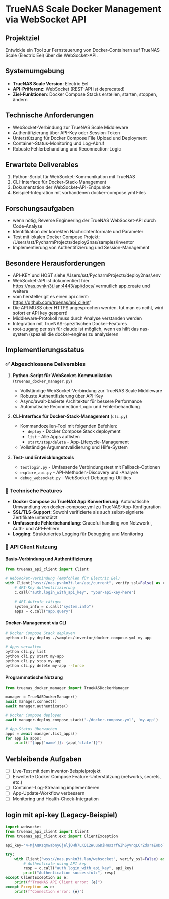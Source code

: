 # TrueNAS Scale Docker Management via WebSocket API

## Projektziel
Entwickle ein Tool zur Fernsteuerung von Docker-Containern auf TrueNAS Scale (Electric Eel) über die WebSocket-API.

## Systemumgebung
- **TrueNAS Scale Version**: Electric Eel
- **API-Präferenz**: WebSocket (REST-API ist deprecated)
- **Ziel-Funktionen**: Docker Compose Stacks erstellen, starten, stoppen, ändern

## Technische Anforderungen
- WebSocket-Verbindung zur TrueNAS Scale Middleware
- Authentifizierung über API-Key oder Session-Token
- Unterstützung für Docker Compose File Upload und Deployment
- Container-Status-Monitoring und Log-Abruf
- Robuste Fehlerbehandlung und Reconnection-Logic

## Erwartete Deliverables
1. Python-Script für WebSocket-Kommunikation mit TrueNAS
2. CLI-Interface für Docker-Stack-Management
3. Dokumentation der WebSocket-API-Endpunkte
4. Beispiel-Integration mit vorhandenen docker-compose.yml Files

## Forschungsaufgaben
- wenn nötig, Reverse Engineering der TrueNAS WebSocket-API durch Code-Analyse
- Identifikation der korrekten Nachrichtenformate und Parameter
- Test mit lokalen Docker Compose Projekt: /Users/sst/PycharmProjects/deploy2nas/samples/inventor
- Implementierung von Authentifizierung und Session-Management

## Besondere Herausforderungen
- API-KEY und HOST siehe /Users/sst/PycharmProjects/deploy2nas/.env
- WebSocket-API ist dokumentiert hier https://nas.pvnkn3t.lan:4443/api/docs/ vermutlich app.create und weitere
- vom hersteller git es einen api client: https://github.com/truenas/api_client'
- Die API MUSS über HTTPS angesprochen werden. tut man es nciht, wird sofort er API key gesperrt!
- Middleware-Protokoll muss durch Analyse verstanden werden
- Integration mit TrueNAS-spezifischen Docker-Features
- root-zugang per ssh für claude ist möglich, wenn es hilft das nas-system (speziell die docker-engine) zu analysieren

## Implementierungsstatus

### ✅ Abgeschlossene Deliverables

1. **Python-Script für WebSocket-Kommunikation** (`truenas_docker_manager.py`)
   - Vollständige WebSocket-Verbindung zur TrueNAS Scale Middleware
   - Robuste Authentifizierung über API-Key
   - Async/await-basierte Architektur für bessere Performance
   - Automatische Reconnection-Logic und Fehlerbehandlung

2. **CLI-Interface für Docker-Stack-Management** (`cli.py`)
   - Kommandozeilen-Tool mit folgenden Befehlen:
     - `deploy` - Docker Compose Stack deployment
     - `list` - Alle Apps auflisten
     - `start/stop/delete` - App-Lifecycle-Management
   - Vollständige Argumentvalidierung und Hilfe-System

3. **Test- und Entwicklungstools**
   - `testlogin.py` - Umfassende Verbindungstest mit Fallback-Optionen
   - `explore_api.py` - API-Methoden-Discovery und -Analyse
   - `debug_websocket.py` - WebSocket-Debugging-Utilities

### 🔧 Technische Features

- **Docker Compose zu TrueNAS App Konvertierung**: Automatische Umwandlung von docker-compose.yml zu TrueNAS-App-Konfiguration
- **SSL/TLS-Support**: Sowohl verifizierte als auch selbst-signierte Zertifikate unterstützt
- **Umfassende Fehlerbehandlung**: Graceful handling von Netzwerk-, Auth- und API-Fehlern
- **Logging**: Strukturiertes Logging für Debugging und Monitoring

### 📖 API Client Nutzung

#### Basis-Verbindung und Authentifizierung
```python
from truenas_api_client import Client

# WebSocket-Verbindung (empfohlen für Electric Eel)
with Client("wss://nas.pvnkn3t.lan/api/current", verify_ssl=False) as c:
    # API-Key Authentifizierung
    c.call("auth.login_with_api_key", "your-api-key-here")
    
    # API-Aufrufe tätigen
    system_info = c.call("system.info")
    apps = c.call("app.query")
```

#### Docker-Management via CLI
```bash
# Docker Compose Stack deployen
python cli.py deploy ./samples/inventor/docker-compose.yml my-app

# Apps verwalten
python cli.py list
python cli.py start my-app
python cli.py stop my-app
python cli.py delete my-app --force
```

#### Programmatische Nutzung
```python
from truenas_docker_manager import TrueNASDockerManager

manager = TrueNASDockerManager()
await manager.connect()
await manager.authenticate()

# Docker Compose deployen
await manager.deploy_compose_stack('./docker-compose.yml', 'my-app')

# App-Status überwachen
apps = await manager.list_apps()
for app in apps:
    print(f"{app['name']}: {app['state']}")
```

## Verbleibende Aufgaben

- [ ] Live-Test mit dem inventor-Beispielprojekt
- [ ] Erweiterte Docker Compose Feature-Unterstützung (networks, secrets, etc.)
- [ ] Container-Log-Streaming implementieren
- [ ] App-Update-Workflow verbessern
- [ ] Monitoring und Health-Check-Integration

## login mit api-key (Legacy-Beispiel)
```python
import websocket
from truenas_api_client import Client
from truenas_api_client.exc import ClientException

api_key='4-MjAQKzqmwabnyGjeljOHh7LKQ12WuuGDiHWszrfGIhSyVnqLCrZdsraEoDoTgKRa'

try:
    with Client("wss://nas.pvnkn3t.lan/websocket", verify_ssl=False) as c:
        # Authenticate using API key
        resp = c.call("auth.login_with_api_key", api_key)
        print("Authentication successful:", resp)
except ClientException as e:
    print(f"TrueNAS API Client error: {e}")
except Exception as e:
    print(f"Connection error: {e}")

```
